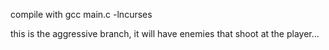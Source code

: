 compile with gcc main.c -lncurses

this is the aggressive branch, it will have enemies that shoot at the player...